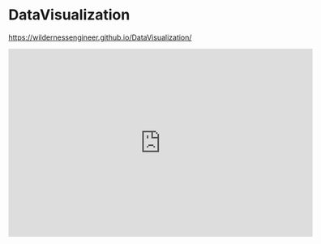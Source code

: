 # DataVisualization
 https://wildernessengineer.github.io/DataVisualization/
 <iframe width="600" height="371" seamless frameborder="0" scrolling="no" src="https://docs.google.com/spreadsheets/d/11V1nBS7P2vSSh9omfK8qZonv7oxc2GpOlPN9C_jneDg/pubchart?oid=1683298026&amp;format=interactive"></iframe>
 

